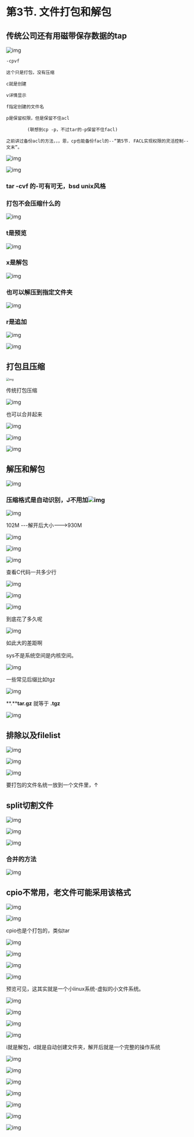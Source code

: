 # 第3节. 文件打包和解包



## 传统公司还有用磁带保存数据的tap

![img](3-文件打包和解包.assets/clip_image002.jpg)

```
-cpvf

这个只是打包，没有压缩

c就是创建

v详情显示

f指定创建的文件名

p是保留权限，但是保留不住acl

 		(联想到cp -p，不过tar的-p保留不住facl)

之前讲过备份acl的方法，，，恩，cp也能备份facl的--“第5节. FACL实现权限的灵活控制--文末”。
```

 

![img](3-文件打包和解包.assets/clip_image006.jpg)

![img](3-文件打包和解包.assets/clip_image008.jpg)

### tar -cvf 的-可有可无，bsd unix风格

### 打包不会压缩什么的

![img](3-文件打包和解包.assets/clip_image010.jpg)

### t是预览

![img](3-文件打包和解包.assets/clip_image012.jpg)

### x是解包

![img](3-文件打包和解包.assets/clip_image014.jpg)

### 也可以解压到指定文件夹

![img](3-文件打包和解包.assets/clip_image016.jpg)

###  r是追加

![img](3-文件打包和解包.assets/clip_image018.jpg)

![img](3-文件打包和解包.assets/clip_image020.jpg)

 

##  打包且压缩

<img src="3-文件打包和解包.assets/clip_image022.jpg" alt="img" style="zoom:50%;" />

传统打包压缩

![img](3-文件打包和解包.assets/clip_image024.jpg)



也可以合并起来

![img](3-文件打包和解包.assets/clip_image026.jpg)

![img](3-文件打包和解包.assets/clip_image028.jpg)

![img](3-文件打包和解包.assets/clip_image030.jpg)

 

##  解压和解包

![img](3-文件打包和解包.assets/clip_image032.jpg)

###  压缩格式是自动识别，J不用加![img](3-文件打包和解包.assets/clip_image034.jpg)

 ![img](3-文件打包和解包.assets/clip_image036.jpg)

 102M ---解开后大小--->930M

![img](3-文件打包和解包.assets/clip_image038.jpg)

 

![img](3-文件打包和解包.assets/clip_image040.jpg)

![img](3-文件打包和解包.assets/clip_image042.jpg)

查看C代码一共多少行

![img](3-文件打包和解包.assets/clip_image044.jpg)

![img](3-文件打包和解包.assets/clip_image046.jpg)

 

![img](3-文件打包和解包.assets/clip_image048.jpg)

到底花了多久呢

![img](3-文件打包和解包.assets/clip_image050.jpg)

如此大的差距啊

sys不是系统空间是内核空间。

![img](3-文件打包和解包.assets/clip_image052.jpg)

 一些常见后缀比如tgz

![img](3-文件打包和解包.assets/clip_image054.jpg)

**.****tar.gz** 就等于 **.tgz**

![img](3-文件打包和解包.assets/clip_image056.jpg)

## 排除以及filelist

![img](3-文件打包和解包.assets/clip_image058.jpg)

![img](3-文件打包和解包.assets/clip_image060.jpg)

 

![img](3-文件打包和解包.assets/clip_image062.jpg)

要打包的文件名统一放到一个文件里，↑

##  split切割文件

![img](3-文件打包和解包.assets/clip_image064.jpg)

![img](3-文件打包和解包.assets/clip_image065.png)

![img](3-文件打包和解包.assets/clip_image067.jpg)

### 合并的方法

![img](3-文件打包和解包.assets/clip_image069.jpg)

 

##  cpio不常用，老文件可能采用该格式

![img](3-文件打包和解包.assets/clip_image071.jpg)

![img](3-文件打包和解包.assets/clip_image073.jpg)

cpio也是个打包的，类似tar

![img](3-文件打包和解包.assets/clip_image075.jpg)

![img](3-文件打包和解包.assets/clip_image077.jpg)

![img](3-文件打包和解包.assets/clip_image079.jpg)

![img](3-文件打包和解包.assets/clip_image081.jpg)

预览可见，这其实就是一个小linux系统-虚拟的小文件系统。

![img](3-文件打包和解包.assets/clip_image083.jpg)

 

![img](3-文件打包和解包.assets/clip_image085.jpg)

![img](3-文件打包和解包.assets/clip_image087.jpg)

![img](3-文件打包和解包.assets/clip_image089.jpg)

i就是解包，d就是自动创建文件夹，解开后就是一个完整的操作系统

![img](3-文件打包和解包.assets/clip_image091.jpg)



 

![img](3-文件打包和解包.assets/clip_image093.jpg)

 

![img](3-文件打包和解包.assets/clip_image095.jpg)

![img](3-文件打包和解包.assets/clip_image097.jpg)

![img](3-文件打包和解包.assets/clip_image099.jpg)

![img](3-文件打包和解包.assets/clip_image101.jpg)

 

![img](3-文件打包和解包.assets/clip_image103.jpg)

 





 

 

 
